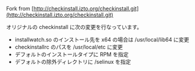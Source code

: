 
Fork from [http://checkinstall.izto.org/checkinstall.git](http://checkinstall.izto.org/checkinstall.git)

オリジナルの checkinstall に次の変更を行なっています。

 - installwatch.so のインストール先を x64 の場合は /usr/local/lib64 に変更
 - checkinstallrc のパスを /usr/local/etc に変更
 - デフォルトのインストールタイプに RPM を指定
 - デフォルトの除外ディレクトリに /selinux を指定
